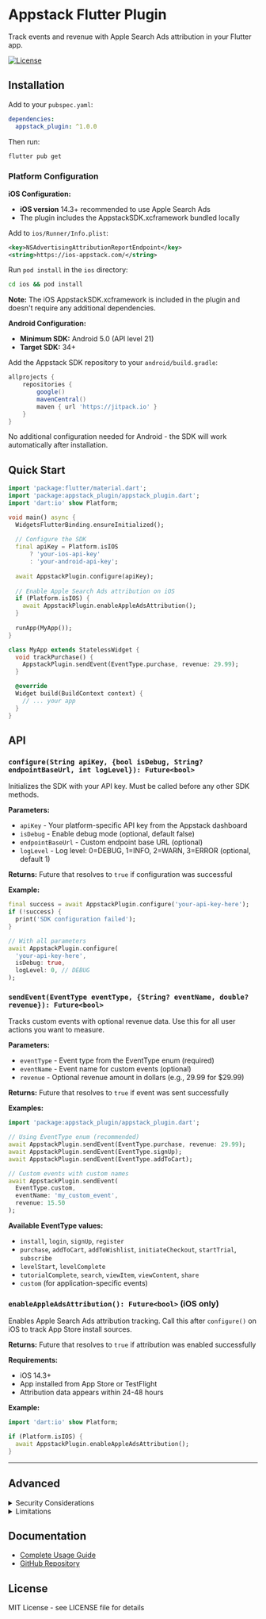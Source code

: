 # Appstack Flutter Plugin

Track events and revenue with Apple Search Ads attribution in your Flutter app.

[![License](https://img.shields.io/badge/license-MIT-blue.svg)](https://opensource.org/licenses/MIT)

## Installation

Add to your `pubspec.yaml`:

```yaml
dependencies:
  appstack_plugin: ^1.0.0
```

Then run:

```bash
flutter pub get
```

### Platform Configuration

**iOS Configuration:**

- **iOS version** 14.3+ recommended to use Apple Search Ads 
- The plugin includes the AppstackSDK.xcframework bundled locally

Add to `ios/Runner/Info.plist`:
```xml
<key>NSAdvertisingAttributionReportEndpoint</key>
<string>https://ios-appstack.com/</string>
```

Run `pod install` in the `ios` directory:
```bash
cd ios && pod install
```

**Note:** The iOS AppstackSDK.xcframework is included in the plugin and doesn't require any additional dependencies.

**Android Configuration:**

- **Minimum SDK:** Android 5.0 (API level 21)
- **Target SDK:** 34+

Add the Appstack SDK repository to your `android/build.gradle`:
```gradle
allprojects {
    repositories {
        google()
        mavenCentral()
        maven { url 'https://jitpack.io' }
    }
}
```

No additional configuration needed for Android - the SDK will work automatically after installation.

## Quick Start

```dart
import 'package:flutter/material.dart';
import 'package:appstack_plugin/appstack_plugin.dart';
import 'dart:io' show Platform;

void main() async {
  WidgetsFlutterBinding.ensureInitialized();
  
  // Configure the SDK
  final apiKey = Platform.isIOS 
      ? 'your-ios-api-key' 
      : 'your-android-api-key';
  
  await AppstackPlugin.configure(apiKey);
  
  // Enable Apple Search Ads attribution on iOS
  if (Platform.isIOS) {
    await AppstackPlugin.enableAppleAdsAttribution();
  }
  
  runApp(MyApp());
}

class MyApp extends StatelessWidget {
  void trackPurchase() {
    AppstackPlugin.sendEvent(EventType.purchase, revenue: 29.99);
  }

  @override
  Widget build(BuildContext context) {
    // ... your app
  }
}
```

## API

### `configure(String apiKey, {bool isDebug, String? endpointBaseUrl, int logLevel}): Future<bool>`
Initializes the SDK with your API key. Must be called before any other SDK methods.

**Parameters:**
- `apiKey` - Your platform-specific API key from the Appstack dashboard
- `isDebug` - Enable debug mode (optional, default false)
- `endpointBaseUrl` - Custom endpoint base URL (optional)
- `logLevel` - Log level: 0=DEBUG, 1=INFO, 2=WARN, 3=ERROR (optional, default 1)

**Returns:** Future that resolves to `true` if configuration was successful

**Example:**
```dart
final success = await AppstackPlugin.configure('your-api-key-here');
if (!success) {
  print('SDK configuration failed');
}

// With all parameters
await AppstackPlugin.configure(
  'your-api-key-here',
  isDebug: true,
  logLevel: 0, // DEBUG
);
```

### `sendEvent(EventType eventType, {String? eventName, double? revenue}): Future<bool>`
Tracks custom events with optional revenue data. Use this for all user actions you want to measure.

**Parameters:**
- `eventType` - Event type from the EventType enum (required)
- `eventName` - Event name for custom events (optional)
- `revenue` - Optional revenue amount in dollars (e.g., 29.99 for $29.99)

**Returns:** Future that resolves to `true` if event was sent successfully

**Examples:**
```dart
import 'package:appstack_plugin/appstack_plugin.dart';

// Using EventType enum (recommended)
await AppstackPlugin.sendEvent(EventType.purchase, revenue: 29.99);
await AppstackPlugin.sendEvent(EventType.signUp);
await AppstackPlugin.sendEvent(EventType.addToCart);

// Custom events with custom names
await AppstackPlugin.sendEvent(
  EventType.custom, 
  eventName: 'my_custom_event', 
  revenue: 15.50
);
```

**Available EventType values:**
- `install`, `login`, `signUp`, `register`
- `purchase`, `addToCart`, `addToWishlist`, `initiateCheckout`, `startTrial`, `subscribe`
- `levelStart`, `levelComplete`
- `tutorialComplete`, `search`, `viewItem`, `viewContent`, `share`
- `custom` (for application-specific events)

### `enableAppleAdsAttribution(): Future<bool>` (iOS only)
Enables Apple Search Ads attribution tracking. Call this after `configure()` on iOS to track App Store install sources.

**Returns:** Future that resolves to `true` if attribution was enabled successfully

**Requirements:**
- iOS 14.3+
- App installed from App Store or TestFlight
- Attribution data appears within 24-48 hours

**Example:**
```dart
import 'dart:io' show Platform;

if (Platform.isIOS) {
  await AppstackPlugin.enableAppleAdsAttribution();
}
```

---

## Advanced

<details>
<summary>Security Considerations</summary>

**Data Privacy:**
- Event names and revenue data are transmitted securely over HTTPS
- No personally identifiable information (PII) should be included in event names
- The SDK does not collect device identifiers beyond what's required for attribution

**Network Security:**
- All API communications use TLS 1.2+ encryption
- Certificate pinning is implemented for additional security
- Requests are authenticated using your API key
</details>

<details>
<summary>Limitations</summary>

**Attribution Timing:**
- Apple Search Ads attribution data appears within 24-48 hours after install
- Attribution is only available for apps installed from App Store or TestFlight
- Attribution requires user consent on iOS 14.5+ (handled automatically)

**Platform Constraints:**
- **iOS:** Requires iOS 14.3+
- **Android:** Minimum API level 21 (Android 5.0)
- **Flutter:** 3.3.0+
- Some Apple Search Ads features may not work in development/simulator environments

**Event Tracking:**
- Event names are case-sensitive and standardized
- Revenue values need to be in USD
- SDK must be initialized before any tracking calls
- `enableAppleAdsAttribution` only works on iOS and will return false on Android
- Network connectivity required for event transmission (events are queued offline)
</details>

## Documentation

- [Complete Usage Guide](./USAGE.md)
- [GitHub Repository](https://github.com/appstack-tech/appstack-flutter-sdk)

## License

MIT License - see LICENSE file for details